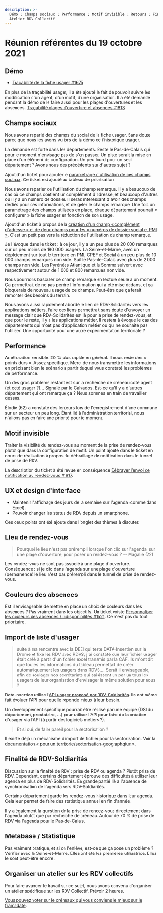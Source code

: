 ```yaml
---
description: >-
  Démo ; Champs sociaux ; Performance ; Motif invisible ; Retours ; Finalité ;
  Atelier RDV Collectif
---
```


# Réunion référentes du 19 octobre 2021

## Démo

* [Tracabilité de la fiche usager #1675](https://github.com/betagouv/rdv-solidarites.fr/issues/1675)

En plus de la traçabilité usager, il a été ajouté le fait de pouvoir suivre les modification d'un agent, d'un motif, d'une organisation. Il a été demandé pendant la démo de le faire aussi pour les plages d'ouvertures et les absences. [Traçabilité plages d'ouverture et absences #1813](https://github.com/betagouv/rdv-solidarites.fr/issues/1813)

## Champs sociaux

Nous avons reparlé des champs du social de la fiche usager. Sans doute parce que nous les avons vu lors de la démo de l'historique usager.

La demande est forte dans les départements. Reste le Pas-de-Calais qui pour le moment n'envisage pas de s'en passer. Un piste serait la mise en place d'un élément de configuration. Un peu lourd pour un seul département ? Avons nous des précédents sur d'autres sujet ?

Ajout d'un ticket pour ajouter le [paramétrage d'utilisation de ces champs sociaux](https://github.com/betagouv/rdv-solidarites.fr/issues/1814). Ce ticket est ajouté au tableau de priorisation.

Nous avons reparler de l'utilisation du champ remarque. Il y a beaucoup de cas où ce champs contient un complément d'adresse, et beaucoup d'autres où il y a un numéro de dossier. Il serait intéressant d'avoir des champs dédiés pour ces informations, et de geler le champs remarque. Une fois un paramétrage des champs utilisées en place, chaque département pourrait « configurer » la fiche usager en fonction de son usage.

Ajout d'un ticket à propos de la [création d'un champ « complément d'adresse » et de deux champs pour les « numéros de dossier social et PMI »](https://github.com/betagouv/rdv-solidarites.fr/issues/1815). C'est un petit pas vers la réduction de l'utilisation du champ remarque.

Je l'évoque dans le ticket : à ce jour, il y a un peu plus de 20 000 remarques sur un peu moins de 180 000 usagers. La Seine-et-Marne, avec un déploiement sur tout le territoire en PMI, CPEF et Social à un peu plus de 10 000 champs remarques non vide. Suit le Pas-de-Calais avec plus de 2 000 champs non vide. Les Pyrénées Atlantique et la Somme suivent avec respectivement autour de 1 000 et 800 remarques non vide.

Nous pourrions basculer ce champ remarque en lecture seule à un moment. Ça permettrait de ne pas perdre l'information qui a été mise dedans, et ça bloquerais de nouveau usage de ce champs. Peut-être que ça ferait remonter des besoins du terrain.

Nous avons aussi rapidement abordé le lien de RDV-Solidarités vers les applications métiers. Faire ces liens permettrait sans doute d'envoyer un message clair que RDV-Solidarités est là pour la prise de rendez-vous, et que pour le reste, il y a les applications métier. Il restera à évoque le cas des départements qui n'ont pas d'application métier ou qui ne souhaite pas l'utiliser. Une opportunité pour une autre expérimentation territoriale ?

## Performance

Amélioration sensible. 20 % plus rapide en général. Il nous reste des « points durs ». Assez spécifique. Merci de nous transmettre les informations en précisant bien le scénario à partir duquel vous constaté les problèmes de performance.

Un des gros problème restant est sur la recherche de créneau coté agent (et coté usager ?)... Signalé par le Calvados. Est-ce qu'il y a d'autres département qui ont remarqué ça ? Nous sommes en train de travailler dessus.

Élodie (62) a constaté des lenteurs lors de l'enregistrement d'une commune sur un secteur un peu long. Étant lié à l'administration territorial, nous n'allons pas en faire une priorité pour le moment.

## Motif invisible

Traiter la visibilité du rendez-vous au moment de la prise de rendez-vous plutôt que dans la configuration de motif. Un point ajouté dans le ticket en cours de réalisation à propos du débraillage de notification dans le tunnel de prise de RDV.

La description du ticket à été revue en conséquence [Débrayer l’envoi de notification au rendez-vous #1617](https://github.com/betagouv/rdv-solidarites.fr/issues/1617).

## UX et design d'interface

* Maintenir l'affichage des jours de la semaine sur l'agenda (comme dans Excel).
* Pouvoir changer les status de RDV depuis un smartphone.

Ces deux points ont été ajouté dans l'onglet des thèmes à discuter.

## Lieu de rendez-vous

> Pourquoi le lieu n'est pas prérempli lorsque l'on clic sur l'agenda, sur une plage d'ouverture, pour poser un rendez-vous ? -- Magalie (22)

Les rendez-vous ne sont pas associé à une plage d'ouverture. Conséquence : si je clic dans l'agenda sur une plage d'ouverture (permanence) le lieu n'est pas prérempli dans le tunnel de prise de rendez-vous.

## Couleurs des absences

Est il envisageable de mettre en place un choix de couleurs dans les absences ? Pas vraiment dans les objectifs. Un ticket existe [Personnaliser les couleurs des absences / indisponibilités #1521](https://github.com/betagouv/rdv-solidarites.fr/issues/1521). Ce n'est pas du tout prioritaire.

## Import de liste d'usager

> suite à ma rencontre avec la DEEI qui teste DATA-Insertion sur la Drôme et fixe les RDV avec RDVS, j'ai constaté que leur fichier usager était créé à partir d'un fichier excel transmis par la CAF. Ils m'ont dit que toutes les informations du tableau permettait de créer automatiquement les usagers dans RDVS.... Serait il envisageable, afin de soulager nos secrétariats qui saisissent un par un tous les usagers de leur organisation d'envisager la même solution pour nous ?

Data.insertion utilise l'[API usager proposé par RDV-Soldiarités](https://doc.rdv-solidarites.fr/pour-un-charge-informatique/api-interconnexions-entrantes/api-usagers). Ils ont même fait évoluer l'API pour quelle réponde mieux à leur besoin.

Un développement spécifique pourrait être réalisé par une équipe (DSI du département, prestataire, ...) pour utiliser l'API pour faire de la création d'usager via l'API (à partir des logiciels métiers ?).

> Et si oui, de faire pareil pour la sectorisation ?

Il existe déjà un mécanisme d'import de fichier pour la sectorisation. Voir la [documentation « pour un territorie/sectorisation-geographqiue »](https://doc.rdv-solidarites.fr/pour-un-territoire/sectorisation-geographique).

## Finalité de RDV-Soldiarités

Discussion sur la finalité de RDV : prise de RDV ou agenda ? Plutôt prise de RDV. Cependant, certains département éprouve des difficultés à utiliser leur agenda en plus de RDV-Solidarités. En grande partié lié a l'absence de synchronisation de l'agenda vers RDV-Soldiarités.

Certains département garde les rendez-vous historique dans leur agenda. Cela leur permet de faire des statistique annuel en fin d'année.

Il y a également la question de la prise de rendez-vous directement dans l'agenda plutôt que par recherche de créneau. Autour de 70 % de prise de RDV via l'agenda pour le Pas-de-Calais.

## Metabase / Statistique

Pas vraiment pratique, et si on l'enlève, est-ce que ça pose un problème ? Vérifier avec la Seine-et-Marne. Elles ont été les premières utilisatrice. Elles le sont peut-être encore.

## Organiser un atelier sur les RDV collectifs

Pour faire avancer le travail sur ce sujet, nous avons convenu d'organiser un atelier spécifique sur les RDV Collectif. Prévoir 2 heures.

[Vous pouvez voter sur le créneaux qui vous conviens le mieux sur le framadate](https://framadate.org/v6XiaWzb1jjUQmGX).
